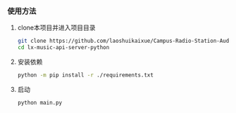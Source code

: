 ### 使用方法

1. clone本项目并进入项目目录

    ```bash
    git clone https://github.com/laoshuikaixue/Campus-Radio-Station-Audio-Processing-System.git
    cd lx-music-api-server-python
    ```

2. 安装依赖

    ```bash
    python -m pip install -r ./requirements.txt
    ```

3. 启动

    ```bash
    python main.py
    ```
